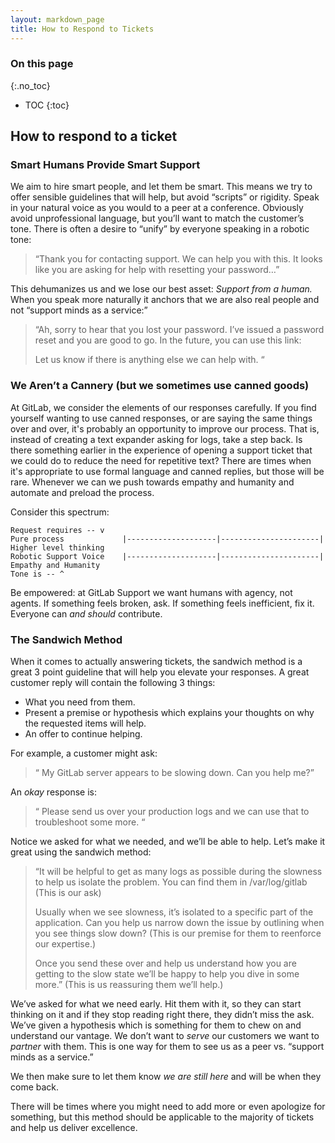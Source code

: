 ```yaml
---
layout: markdown_page
title: How to Respond to Tickets
---
```


### On this page
{:.no_toc}

- TOC
{:toc}

## How to respond to a ticket

### Smart Humans Provide Smart Support

We aim to hire smart people, and let them be smart. This means we try to offer sensible guidelines that will help, but avoid “scripts” or rigidity. Speak in your natural voice as you would to a peer at a conference. Obviously avoid unprofessional language, but you’ll want to match the customer’s tone. There is often a desire to “unify” by everyone speaking in a robotic tone:

> “Thank you for contacting support. We can help you with this. It looks like you are asking for help with resetting your password…” 

This dehumanizes us and we lose our best asset: _Support from a human._ When you speak more naturally it anchors that we are also real people and not “support minds as a service:”

> “Ah, sorry to hear that you lost your password. I’ve issued a password reset and you are good to go. In the future, you can use this link:
>
> <link>
>
> Let us know if there is anything else we can help with. “

### We Aren’t a Cannery (but we sometimes use canned goods)

At GitLab, we consider the elements of our responses carefully. If you find yourself 
wanting to use canned responses, or are saying the same things over and over, it's 
probably an opportunity to improve our process. That is, instead of creating a text 
expander asking for logs, take a step back. Is there something earlier in the 
experience of opening a support ticket that we could do to reduce the need for repetitive text?
There are times when it's appropriate to use formal language and canned replies, 
but those will be rare. Whenever we can we push towards empathy and humanity and automate and preload the process.

Consider this spectrum:

```
Request requires -- v
Pure process             |--------------------|----------------------|  Higher level thinking
Robotic Support Voice    |--------------------|----------------------|  Empathy and Humanity
Tone is -- ^
```

Be empowered: at GitLab Support we want humans with agency, not agents. If something feels broken, ask. 
If something feels inefficient, fix it. Everyone can _and should_ contribute.

### The Sandwich Method
When it comes to actually answering tickets, the sandwich method is a great 3 point 
guideline that will help you elevate your responses. A great customer reply will 
contain the following 3 things:

- What you need from them.
- Present a premise or hypothesis which explains your thoughts on why the requested items will help.
- An offer to continue helping.

For example, a customer might ask:

> “ My GitLab server appears to be slowing down. Can you help me?”

An _okay_ response is:

> “ Please send us over your production logs and we can use that to troubleshoot some more. “

Notice we asked for what we needed, and we’ll be able to help. Let’s make it great using the sandwich method:

> “It will be helpful to get as many logs as possible during the slowness to help us isolate the problem. You can find them in /var/log/gitlab (This is our ask)
> 
> Usually when we see slowness, it’s isolated to a specific part of the application. Can you help us narrow down the issue by outlining when you see things slow down? (This is our premise for them to reenforce our expertise.)
> 
> Once you send these over and help us understand how you are getting to the slow state we’ll be happy to help you dive in some more.” (This is us reassuring them we’ll help.)

We’ve asked for what we need early. Hit them with it, so they can start thinking
on it and if they stop reading right there, they didn’t miss the ask. We’ve given 
a hypothesis which is something for them to chew on and understand our vantage. 
We don’t want to _serve_ our customers we want to _partner_ with them. This is 
one way for them to see us as a peer vs. “support minds as a service.”

We then make sure to let them know _we are still here_ and will be when they come back. 

There will be times where you might need to add more or even apologize for something, 
but this method should be applicable to the majority of tickets and help us deliver excellence.


